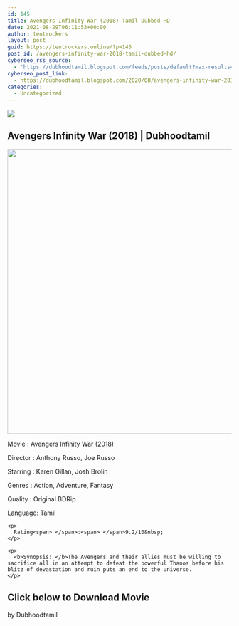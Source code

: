 ```yaml
---
id: 145
title: Avengers Infinity War (2018) Tamil Dubbed HD
date: 2021-08-29T06:11:53+00:00
author: tentrockers
layout: post
guid: https://tentrockers.online/?p=145
post id: /avengers-infinity-war-2018-tamil-dubbed-hd/
cyberseo_rss_source:
  - 'https://dubhoodtamil.blogspot.com/feeds/posts/default?max-results=150&start-index=151'
cyberseo_post_link:
  - https://dubhoodtamil.blogspot.com/2020/08/avengers-infinity-war-2018-tamil-dubbed.html
categories:
  - Uncategorized
---
```

<div class="media_block">
  <img src="https://1.bp.blogspot.com/-4VfvYNdKj_g/XyovrFgkvZI/AAAAAAAAA-I/-uMGiT6fQccYXrBYhI2UL3zqcxrLesINQCLcBGAsYHQ/s72-c/images%2B%252812%2529.jpeg" class="media_thumbnail" />
</div>

## <span>Avengers Infinity War (2018) | Dubhoodtamil</span>

<div class="separator">
  <a href="https://1.bp.blogspot.com/-4VfvYNdKj_g/XyovrFgkvZI/AAAAAAAAA-I/-uMGiT6fQccYXrBYhI2UL3zqcxrLesINQCLcBGAsYHQ/s674/images%2B%252812%2529.jpeg"><img border="0" data-original-height="674" data-original-width="455" height="640" src="https://1.bp.blogspot.com/-4VfvYNdKj_g/XyovrFgkvZI/AAAAAAAAA-I/-uMGiT6fQccYXrBYhI2UL3zqcxrLesINQCLcBGAsYHQ/s640/images%2B%252812%2529.jpeg" /></a>
</div>

Movie	<span></span>:	<span></span>Avengers Infinity War (2018)

Director	<span></span>:	<span></span>Anthony Russo, Joe Russo

Starring	<span></span>:	<span></span>Karen Gillan, Josh Brolin

Genres	<span></span>:	<span></span>Action, Adventure, Fantasy

<div readability="6.5">
  Quality<span> </span>:<span> </span>Original BDRip</p> 
  
  <div readability="8">
    Language:<span> </span>Tamil</p> 
    
    <p>
      Rating<span> </span>:<span> </span>9.2/10&nbsp;
    </p>
    
    <p>
      <b>Synopsis: </b>The Avengers and their allies must be willing to sacrifice all in an attempt to defeat the powerful Thanos before his blitz of devastation and ruin puts an end to the universe.
    </p>
  </div>
</div>

## 

## <span><b>Click below to Download Movie</b></span>

by Dubhoodtamil